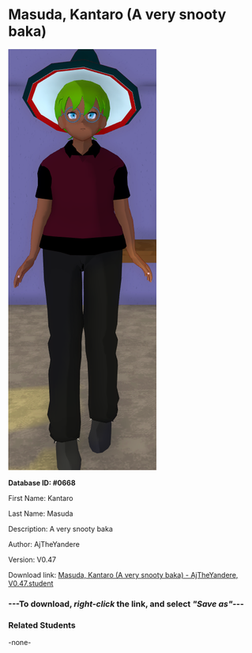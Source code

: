 # Masuda, Kantaro (A very snooty baka)

<img src="Files/Images/Masuda, Kantaro (A very snooty baka).png" title="Masuda, Kantaro (A very snooty baka) - AjTheYandere, V0.47">

**Database ID: #0668**

First Name: Kantaro

Last Name: Masuda

Description: A very snooty baka

Author: AjTheYandere

Version: V0.47

Download link: <a href="https://raw.githubusercontent.com/Arbiter1223/Daigaku-Gurashi-Custom-Students/master/Files/Studen%20Files/Masuda%2C%20Kantaro%20(A%20very%20snooty%20baka)%20-%20AjTheYandere%2C%20V0.47.student">Masuda, Kantaro (A very snooty baka) - AjTheYandere, V0.47.student</a>

### ---**To download, _right-click_ the link, and select _"Save as"_**---

### Related Students

-none-

